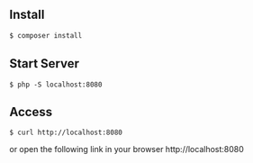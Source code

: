 ## Install

```bash
$ composer install
```

## Start Server

```
$ php -S localhost:8080
```

## Access

```
$ curl http://localhost:8080
```

or open the following link in your browser
http://localhost:8080